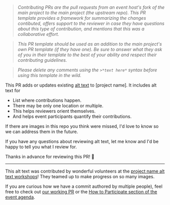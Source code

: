 
> *Contributing PRs are the pull requests from an event host's fork of the main project to the main project (the upstream repo). This PR template provides a framework for summarizing the changes contibuted, offers support to the reviewer in case they have questions about this type of contribution, and mentions that this was a collaborative effort.*

> *This PR template should be used as an addition to the main project's own PR template (if they have one). Be sure to answer what they ask of you in their template to the best of your ability and respect their contributing guidelines.*

> *Please delete any comments using the `>*text here*` syntax before using this template in the wild.*

This PR adds or updates existing [alt text](https://www.w3.org/WAI/fundamentals/accessibility-intro/#examples) to [project name]. It includes alt text for
- List where contributions happen.
- There may be only one location or multiple.
- This helps reviewers orient themselves.
- And helps event participants quantify their contributions.

If there are images in this repo you think were missed, I'd love to know so we can address them in the future.

If you have any questions about reviewing alt text, let me know and I'd be happy to tell you what I review for.

Thanks in advance for reviewing this PR! 🌻 

---

This alt text was contributed by wonderful volunteers at the [project name alt text workshops]()! They teamed up to make progress on so many images. 

If you are curious how we have a commit authored by multiple people), feel free to check out [our working PR]() or the [How to Participate section of the event agenda]().